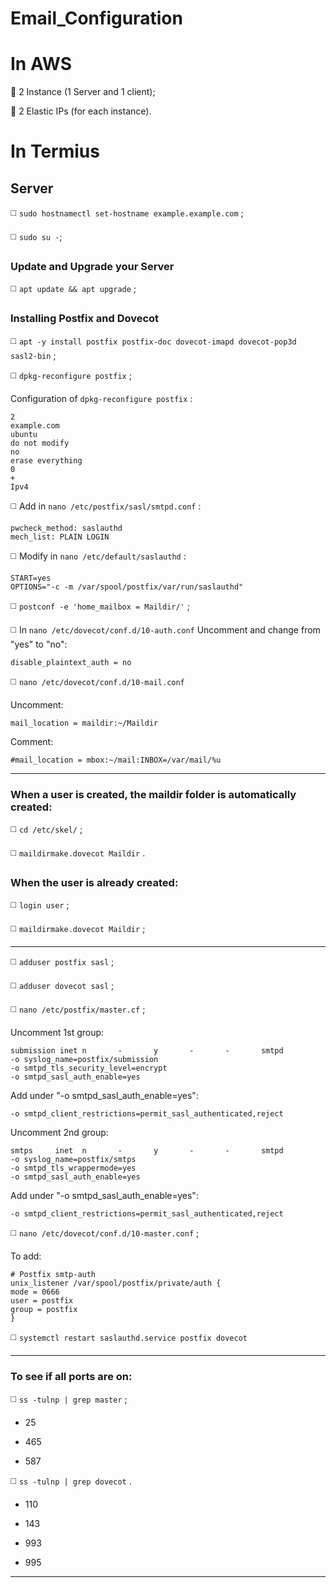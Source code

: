 # Email_Configuration
# In AWS
🔴 2 Instance (1 Server and 1 client);

🔴 2 Elastic IPs (for each instance).

# In Termius

## Server

◻️ `sudo hostnamectl set-hostname example.example.com` ;

◻️ `sudo su -`;

### Update and Upgrade your Server

◻️ `apt update && apt upgrade` ;

### Installing Postfix and Dovecot

◻️ `apt -y install postfix postfix-doc dovecot-imapd dovecot-pop3d sasl2-bin` ;

◻️ `dpkg-reconfigure postfix` ;

Configuration of `dpkg-reconfigure postfix` :

```
2
example.com
ubuntu
do not modify
no
erase everything
0
+
Ipv4
```
◻️ Add in `nano /etc/postfix/sasl/smtpd.conf` :
```
pwcheck_method: saslauthd
mech_list: PLAIN LOGIN
```

◻️ Modify in `nano /etc/default/saslauthd` :
```
START=yes
OPTIONS="-c -m /var/spool/postfix/var/run/saslauthd"
```
◻️ `postconf -e 'home_mailbox = Maildir/'` ;

◻️ In `nano /etc/dovecot/conf.d/10-auth.conf` Uncomment and change from "yes" to "no":

```
disable_plaintext_auth = no
```
◻️ `nano /etc/dovecot/conf.d/10-mail.conf`

Uncomment:
```
mail_location = maildir:~/Maildir
```

Comment:
```
#mail_location = mbox:~/mail:INBOX=/var/mail/%u
```
__________________________________________________________
### When a user is created, the maildir folder is automatically created:

◻️ `cd /etc/skel/` ;

◻️ `maildirmake.dovecot Maildir` .

### When the user is already created:

◻️ `login user` ;

◻️ `maildirmake.dovecot Maildir` ;

__________________________________________________________

◻️ `adduser postfix sasl` ;

◻️ `adduser dovecot sasl` ;

◻️ `nano /etc/postfix/master.cf` ;

Uncomment 1st group:
```
submission inet n       -       y       -       -       smtpd
-o syslog_name=postfix/submission
-o smtpd_tls_security_level=encrypt
-o smtpd_sasl_auth_enable=yes
```
Add under "-o smtpd_sasl_auth_enable=yes":
```
-o smtpd_client_restrictions=permit_sasl_authenticated,reject
```
Uncomment 2nd group:
```
smtps     inet  n       -       y       -       -       smtpd
-o syslog_name=postfix/smtps
-o smtpd_tls_wrappermode=yes
-o smtpd_sasl_auth_enable=yes
```
Add under "-o smtpd_sasl_auth_enable=yes":
```
-o smtpd_client_restrictions=permit_sasl_authenticated,reject
```
◻️ `nano /etc/dovecot/conf.d/10-master.conf` ;

To add:
```
# Postfix smtp-auth
unix_listener /var/spool/postfix/private/auth {
mode = 0666
user = postfix
group = postfix
}
```
◻️ `systemctl restart saslauthd.service postfix dovecot`

__________________________________________________________
### To see if all ports are on:

◻️ `ss -tulnp | grep master` ;
- 25

- 465

- 587

◻️ `ss -tulnp | grep dovecot` .
- 110

- 143

- 993

- 995
__________________________________________________________
